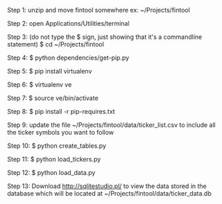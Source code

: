 Step 1:
unzip and move fintool somewhere
ex: ~/Projects/fintool

Step 2:
open Applications/Utilities/terminal

Step 3:
(do not type the $ sign, just showing that it's a commandline statement)
$ cd ~/Projects/fintool

Step 4:
$ python dependencies/get-pip.py

Step 5:
$ pip install virtualenv

Step 6:
$ virtualenv ve

Step 7:
$ source ve/bin/activate

Step 8:
$ pip install -r pip-requires.txt

Step 9:
update the file ~/Projects/fintool/data/ticker_list.csv to include all the ticker symbols you want to follow

Step 10:
$ python create_tables.py

Step 11:
$ python load_tickers.py

Step 12:
$ python load_data.py

Step 13:
Download http://sqlitestudio.pl/ to view the data stored in the database which will be located at
~/Projects/fintool/data/ticker_data.db


